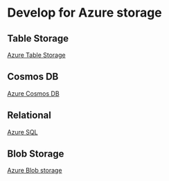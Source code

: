 # Develop for Azure storage

## Table Storage

[Azure Table Storage](https://docs.microsoft.com/en-us/azure/cosmos-db/table-storage-overview)

## Cosmos DB

[Azure Cosmos DB](https://docs.microsoft.com/de-at/azure/cosmos-db/)

## Relational

[Azure SQL](https://docs.microsoft.com/en-us/azure/sql-database/sql-database-technical-overview)

## Blob Storage

[Azure Blob storage](https://docs.microsoft.com/en-us/azure/storage/blobs/)

